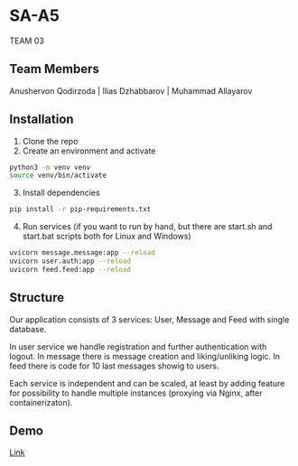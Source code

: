 # SA-A5

TEAM 03

## Team Members

Anushervon Qodirzoda | Ilias Dzhabbarov  |  Muhammad Allayarov

## Installation

1. Clone the repo
2. Create an environment and activate
```bash
python3 -m venv venv
source venv/bin/activate
```
3. Install dependencies
```bash
pip install -r pip-requirements.txt
```
4. Run services (if you want to run by hand, but there are start.sh and start.bat scripts both for Linux and Windows)

```bash
uvicorn message.message:app --reload
uvicorn user.auth:app --reload
uvicorn feed.feed:app --reload
```

## Structure

Our application consists of 3 services: User, Message and Feed with single database.

In user service we handle registration and further authentication with logout. In message there is message creation and liking/unliking logic. In feed there is code for 10 last messages showig to users. 

Each service is independent and can be scaled, at least by adding feature for possibility to handle multiple instances (proxying via Nginx, after containerizaton).

## Demo

[Link](https://drive.google.com/file/d/1n0m7WLZGqfgLBs_fF0BE5vgdsVQ9-qAd/view?usp=sharing)
